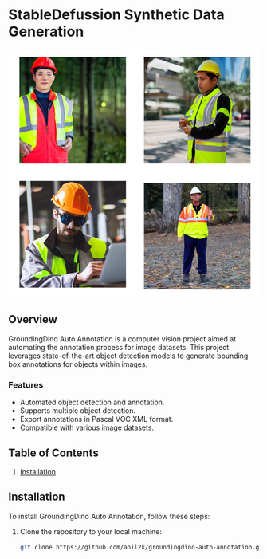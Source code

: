 # StableDefussion Synthetic Data Generation


![Project Logo](image.png) <!-- Optional: Include a logo or illustration of your project -->

## Overview

GroundingDino Auto Annotation is a computer vision project aimed at automating the annotation process for image datasets. This project leverages state-of-the-art object detection models to generate bounding box annotations for objects within images.

### Features

- Automated object detection and annotation.
- Supports multiple object detection.
- Export annotations in Pascal VOC XML format.
- Compatible with various image datasets.

## Table of Contents

1. [Installation](#installation)

## Installation

<!-- Provide instructions on how to install and set up your project. Include any dependencies and system requirements. -->

To install GroundingDino Auto Annotation, follow these steps:

1. Clone the repository to your local machine:

   ```bash
   git clone https://github.com/anil2k/groundingdino-auto-annotation.git
